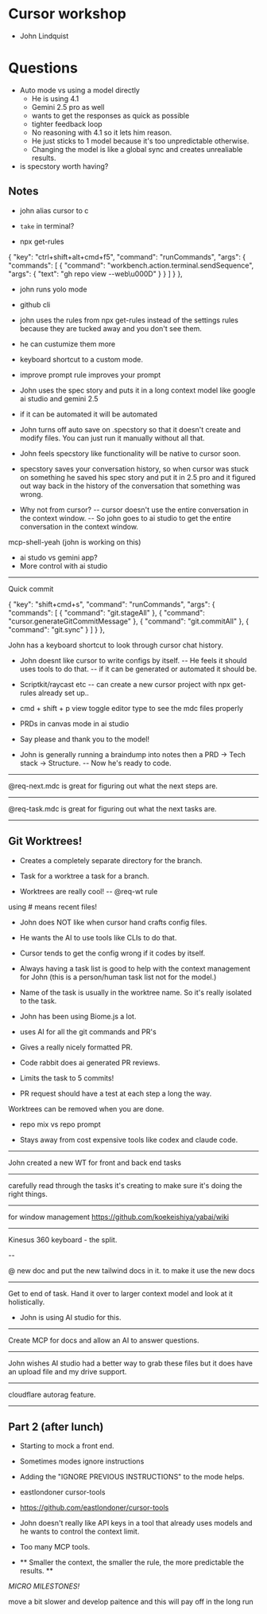 # Cursor workshop 
- John Lindquist


# Questions
- Auto mode vs using a model directly
  - He is using 4.1 
  - Gemini 2.5 pro as well
  - wants to get the responses as quick as possible
  - tighter feedback loop
  - No reasoning with 4.1 so it lets him reason.
  - He just sticks to 1 model because it's too unpredictable otherwise.
  - Changing the model is like a global sync and creates unrealiable results.
- is specstory worth having?



## Notes

- john alias cursor to c
- `take` in terminal?


- npx get-rules

{
    "key": "ctrl+shift+alt+cmd+f5",
    "command": "runCommands",
    "args": {
      "commands": [
        {
          "command": "workbench.action.terminal.sendSequence",
          "args": { "text": "gh repo view --web\u000D" }
        }
      ]
    }
  },

- john runs yolo mode
- github cli 
- john uses the rules from npx get-rules instead of the settings rules because they are tucked away and you don't see them.
- he can custumize them more

- keyboard shortcut to a custom mode.

- improve prompt rule improves your prompt 



- John uses the spec story and puts it in a long context model like google ai studio and gemini  2.5

- if it can be automated it will be automated 
- John turns off auto save on .specstory so that it doesn't create and modify files. You can just run it manually without all that.
- John feels specstory like functionality will be native to cursor soon.

- specstory saves your conversation history, so when cursor was stuck on something he saved his spec story and put it in 2.5 pro and it figured out way back in the history of the conversation that something was wrong.

- Why not from cursor?
-- cursor doesn't use the entire conversation in the context window.
-- So john goes to ai studio to get the entire conversation in the context window.

mcp-shell-yeah (john is working on this)

- ai studo vs gemini app?
- More control with ai studio

---
Quick commit

{
    "key": "shift+cmd+s",
    "command": "runCommands",
    "args": {
      "commands": [
        {
          "command": "git.stageAll"
        },
        {
          "command": "cursor.generateGitCommitMessage"
        },
        {
          "command": "git.commitAll"
        },
        {
          "command": "git.sync"
        }
      ]
    }
  },


  John has a keyboard shortcut to look through cursor chat history.

- John doesnt like cursor to write configs by itself.
-- He feels it should uses tools to do that.
-- if it can be generated or automated it should be.

- Scriptkit/raycast etc 
-- can create a new cursor project with npx get-rules already set up..


- cmd + shift + p view toggle editor type  to see the mdc files properly

- PRDs in canvas mode in ai studio


- Say please and thank you to the model!


- John is generally running a braindump into notes then a PRD -> Tech stack -> Structure.
-- Now he's ready to code.


----


@req-next.mdc is great for figuring out what the next steps are.


--- 

@req-task.mdc is great for figuring out what the next tasks are.


-----

## Git Worktrees!

- Creates a completely separate directory for the branch.

- Task for a worktree a  task for a branch.

- Worktrees are really cool!
-- @req-wt rule

using # means recent files!

- John does NOT like when cursor hand crafts config files. 
- He wants the AI to use tools like CLIs to do that.
- Cursor tends to get the config wrong if it codes by itself.


- Always having a task list is good to help with the context management for John (this is a person/human task list not for the model.)

- Name of the task is usually in the worktree name. So it's really isolated to the task.

- John has been using Biome.js a lot.

- uses AI for all the git commands and PR's 
- Gives a really nicely formatted PR.

- Code rabbit does ai generated PR reviews.

- Limits the task to 5 commits!

- PR request should have a test at each step a long the way.

Worktrees can be removed when you are done.

- repo mix vs repo prompt

- Stays away from cost expensive tools like codex and claude code.


---

John created a new WT for front and back end tasks

---

carefully read through the tasks it's creating to make sure it's doing the right things.

---

for window management <https://github.com/koekeishiya/yabai/wiki>


---

Kinesus 360 keyboard - the split. 

-- 

@ new doc and put the new tailwind docs in it. to make it use the new docs


---

Get to end of task. Hand it over to larger context model and look at it holistically.
- John is using AI studio for this.

---

Create MCP for docs and allow an AI to answer questions.

---

John wishes AI studio had a better way to grab these files but it does have an upload file and my drive support.

---

cloudflare autorag feature.

---

## Part 2 (after lunch)

- Starting to mock a front end.

- Sometimes modes ignore instructions
- Adding the "IGNORE PREVIOUS INSTRUCTIONS" to the mode helps.

- eastlondoner cursor-tools 
- <https://github.com/eastlondoner/cursor-tools>
- John doesn't really like API keys in a tool that already uses models and he wants to control the context limit.
- Too many MCP tools.
- ** Smaller the context, the smaller the rule, the more predictable the results. **

_MICRO MILESTONES!_

move a bit slower and develop paitence and this will pay off in the long run




